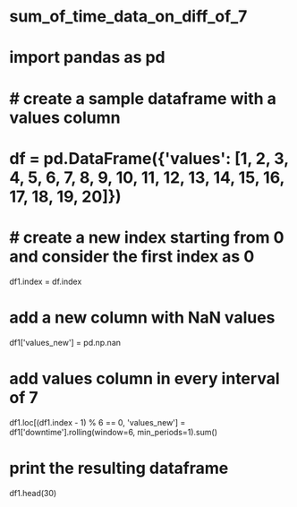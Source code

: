 # sum_of_time_data_on_diff_of_7


# import pandas as pd

# # create a sample dataframe with a values column
# df = pd.DataFrame({'values': [1, 2, 3, 4, 5, 6, 7, 8, 9, 10, 11, 12, 13, 14, 15, 16, 17, 18, 19, 20]})

# # create a new index starting from 0 and consider the first index as 0
df1.index = df.index

# add a new column with NaN values
df1['values_new'] = pd.np.nan

# add values column in every interval of 7
df1.loc[(df1.index - 1) % 6 == 0, 'values_new'] = df1['downtime'].rolling(window=6, min_periods=1).sum()

# print the resulting dataframe
df1.head(30)
